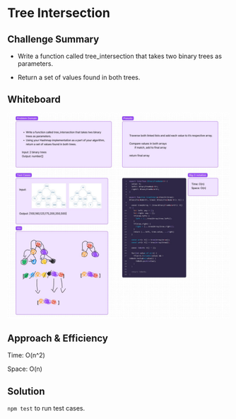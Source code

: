 # Tree Intersection

## Challenge Summary

- Write a function called tree_intersection that takes two binary trees as parameters.

- Return a set of values found in both trees.

## Whiteboard

![whiteboard](./img/cc32.jpg)

## Approach & Efficiency

Time: O(n^2)

Space: O(n)

## Solution

`npm test` to run test cases.
